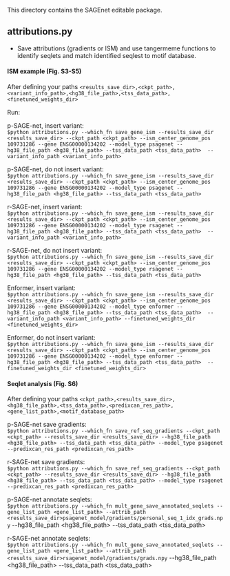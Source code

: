 This directory contains the SAGEnet editable package. 

## attributions.py 
- Save attributions (gradients or ISM) and use tangermeme functions to identify seqlets and match identified seqlest to motif database.

#### ISM example (Fig. S3-S5) 
After defining your paths
`<results_save_dir>,<ckpt_path>,<variant_info_path>,<hg38_file_path>,<tss_data_path>,<finetuned_weights_dir>`  

Run:

p-SAGE-net, insert variant:     
`$python attributions.py --which_fn save_gene_ism --results_save_dir <results_save_dir> --ckpt_path <ckpt_path> --ism_center_genome_pos 109731286 --gene ENSG00000134202 --model_type psagenet --hg38_file_path <hg38_file_path> --tss_data_path <tss_data_path>  --variant_info_path <variant_info_path>`   

p-SAGE-net, do not insert variant:     
`$python attributions.py --which_fn save_gene_ism --results_save_dir <results_save_dir> --ckpt_path <ckpt_path> --ism_center_genome_pos 109731286 --gene ENSG00000134202 --model_type psagenet --hg38_file_path <hg38_file_path> --tss_data_path <tss_data_path>` 

r-SAGE-net, insert variant:     
`$python attributions.py --which_fn save_gene_ism --results_save_dir <results_save_dir> --ckpt_path <ckpt_path> --ism_center_genome_pos 109731286 --gene ENSG00000134202 --model_type rsagenet --hg38_file_path <hg38_file_path> --tss_data_path <tss_data_path>  --variant_info_path <variant_info_path>`   

r-SAGE-net, do not insert variant:       
`$python attributions.py --which_fn save_gene_ism --results_save_dir <results_save_dir> --ckpt_path <ckpt_path> --ism_center_genome_pos 109731286 --gene ENSG00000134202 --model_type rsagenet --hg38_file_path <hg38_file_path> --tss_data_path <tss_data_path>` 

Enformer, insert variant:     
`$python attributions.py --which_fn save_gene_ism --results_save_dir <results_save_dir> --ckpt_path <ckpt_path> --ism_center_genome_pos 109731286 --gene ENSG00000134202 --model_type enformer --hg38_file_path <hg38_file_path> --tss_data_path <tss_data_path>  --variant_info_path <variant_info_path> --finetuned_weights_dir <finetuned_weights_dir>`   

Enformer, do not insert variant:     
`$python attributions.py --which_fn save_gene_ism --results_save_dir <results_save_dir> --ckpt_path <ckpt_path> --ism_center_genome_pos 109731286 --gene ENSG00000134202 --model_type enformer --hg38_file_path <hg38_file_path> --tss_data_path <tss_data_path>  --finetuned_weights_dir <finetuned_weights_dir>` 

#### Seqlet analysis (Fig. S6) 
After defining your paths
`<ckpt_path>,<results_save_dir>,<hg38_file_path>,<tss_data_path>,<predixcan_res_path>,<gene_list_path>,<motif_database_path>` 

p-SAGE-net save gradients:   
`$python attributions.py --which_fn save_ref_seq_gradients --ckpt_path <ckpt_path> --results_save_dir <results_save_dir> --hg38_file_path <hg38_file_path> --tss_data_path <tss_data_path> --model_type psagenet --predixcan_res_path <predixcan_res_path>`

r-SAGE-net save gradients:   
`$python attributions.py --which_fn save_ref_seq_gradients --ckpt_path <ckpt_path> --results_save_dir <results_save_dir> --hg38_file_path <hg38_file_path> --tss_data_path <tss_data_path> --model_type rsagenet --predixcan_res_path <predixcan_res_path>`

p-SAGE-net annotate seqlets:   
`$python attributions.py --which_fn mult_gene_save_annotated_seqlets --gene_list_path <gene_list_path> --attrib_path <results_save_dir>psagenet_model/gradients/personal_seq_1_idx_grads.npy` --hg38_file_path <hg38_file_path> --tss_data_path <tss_data_path>

r-SAGE-net annotate seqlets:   
`$python attributions.py --which_fn mult_gene_save_annotated_seqlets --gene_list_path <gene_list_path> --attrib_path <results_save_dir>rsagenet_model/gradients/grads.npy` --hg38_file_path <hg38_file_path> --tss_data_path <tss_data_path>








